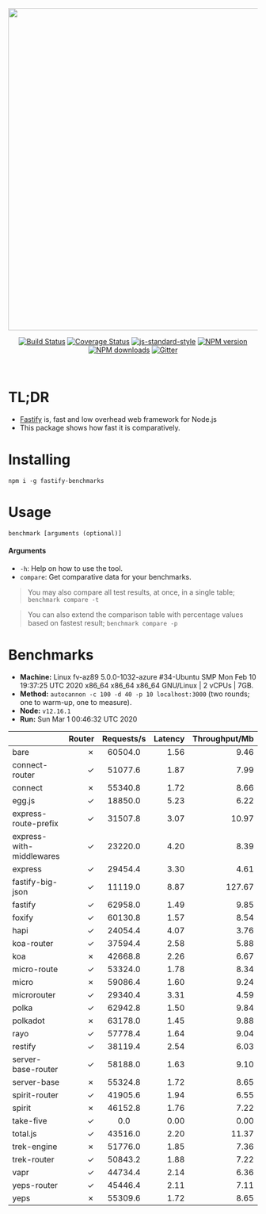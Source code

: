 <div align="center">
<img src="https://github.com/fastify/graphics/raw/master/full-logo.png" width="650" height="auto"/>
</div>

<div align="center">

[![Build Status](https://travis-ci.org/fastify/fastify.svg?branch=master)](https://travis-ci.org/fastify/fastify)
[![Coverage Status](https://coveralls.io/repos/github/fastify/fastify/badge.svg?branch=master)](https://coveralls.io/github/fastify/fastify?branch=master)
[![js-standard-style](https://img.shields.io/badge/code%20style-standard-brightgreen.svg?style=flat)](http://standardjs.com/)
[![NPM version](https://img.shields.io/npm/v/fastify.svg?style=flat)](https://www.npmjs.com/package/fastify)
[![NPM downloads](https://img.shields.io/npm/dm/fastify.svg?style=flat)](https://www.npmjs.com/package/fastify) [![Gitter](https://badges.gitter.im/gitterHQ/gitter.svg)](https://gitter.im/fastify)
</div>
<br />

# TL;DR

* [Fastify](https://github.com/fastify/fastify) is, fast and low overhead web framework for Node.js
* This package shows how fast it is comparatively.

# Installing

```
npm i -g fastify-benchmarks
```

# Usage

```
benchmark [arguments (optional)]
```

#### Arguments

* `-h`: Help on how to use the tool.
* `compare`: Get comparative data for your benchmarks.

> You may also compare all test results, at once, in a single table; `benchmark compare -t`

> You can also extend the comparison table with percentage values based on fastest result; `benchmark compare -p`
# Benchmarks
* __Machine:__ Linux fv-az89 5.0.0-1032-azure #34-Ubuntu SMP Mon Feb 10 19:37:25 UTC 2020 x86_64 x86_64 x86_64 GNU/Linux | 2 vCPUs | 7GB.
* __Method:__ `autocannon -c 100 -d 40 -p 10 localhost:3000` (two rounds; one to warm-up, one to measure).
* __Node:__ `v12.16.1`
* __Run:__ Sun Mar  1 00:46:32 UTC 2020

|                          | Router | Requests/s | Latency | Throughput/Mb |
| :--                      | --:    | :-:        | --:     | --:           |
| bare                     | ✗      | 60504.0    | 1.56    | 9.46          |
| connect-router           | ✓      | 51077.6    | 1.87    | 7.99          |
| connect                  | ✗      | 55340.8    | 1.72    | 8.66          |
| egg.js                   | ✓      | 18850.0    | 5.23    | 6.22          |
| express-route-prefix     | ✓      | 31507.8    | 3.07    | 10.97         |
| express-with-middlewares | ✓      | 23220.0    | 4.20    | 8.39          |
| express                  | ✓      | 29454.4    | 3.30    | 4.61          |
| fastify-big-json         | ✓      | 11119.0    | 8.87    | 127.67        |
| fastify                  | ✓      | 62958.0    | 1.49    | 9.85          |
| foxify                   | ✓      | 60130.8    | 1.57    | 8.54          |
| hapi                     | ✓      | 24054.4    | 4.07    | 3.76          |
| koa-router               | ✓      | 37594.4    | 2.58    | 5.88          |
| koa                      | ✗      | 42668.8    | 2.26    | 6.67          |
| micro-route              | ✓      | 53324.0    | 1.78    | 8.34          |
| micro                    | ✗      | 59086.4    | 1.60    | 9.24          |
| microrouter              | ✓      | 29340.4    | 3.31    | 4.59          |
| polka                    | ✓      | 62942.8    | 1.50    | 9.84          |
| polkadot                 | ✗      | 63178.0    | 1.45    | 9.88          |
| rayo                     | ✓      | 57778.4    | 1.64    | 9.04          |
| restify                  | ✓      | 38119.4    | 2.54    | 6.03          |
| server-base-router       | ✓      | 58188.0    | 1.63    | 9.10          |
| server-base              | ✗      | 55324.8    | 1.72    | 8.65          |
| spirit-router            | ✓      | 41905.6    | 1.94    | 6.55          |
| spirit                   | ✗      | 46152.8    | 1.76    | 7.22          |
| take-five                | ✓      | 0.0        | 0.00    | 0.00          |
| total.js                 | ✓      | 43516.0    | 2.20    | 11.37         |
| trek-engine              | ✗      | 51776.0    | 1.85    | 7.36          |
| trek-router              | ✓      | 50843.2    | 1.88    | 7.22          |
| vapr                     | ✓      | 44734.4    | 2.14    | 6.36          |
| yeps-router              | ✓      | 45446.4    | 2.11    | 7.11          |
| yeps                     | ✗      | 55309.6    | 1.72    | 8.65          |
